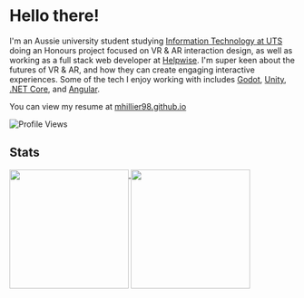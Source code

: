 # Hello there!

I'm an Aussie university student studying [Information Technology at UTS](https://www.uts.edu.au/future-students/find-a-course/bachelor-science-honours-information-technology) doing an Honours project focused on VR & AR interaction design, as well as working as a full stack web developer at [Helpwise](https://helpwise.com.au/). I'm super keen about the futures of VR & AR, and how they can create engaging interactive experiences. Some of the tech I enjoy working with includes [Godot](https://godotengine.org/), [Unity](https://unity.com/), [.NET Core](https://dotnet.microsoft.com/), and [Angular](https://angular.io/).

You can view my resume at [mhillier98.github.io](https://mhillier98.github.io/)

![Profile Views](https://komarev.com/ghpvc/?username=mhillier98&color=blue&label=Profile+Views)

## Stats

<a href="https://github-readme-stats.vercel.app/api?username=mhillier98&count_private=true&theme=react&show_icons=true">
  <img align="top" src="https://github-readme-stats.vercel.app/api?username=mhillier98&count_private=true&theme=react&show_icons=true" height="210"/>
</a>

<a href="https://github-readme-stats.vercel.app/api/top-langs/?username=mhillier98&count_private=true&theme=react&layout=compact&langs_count=8&hide=Java,ShaderLab,HLSL,GLSL">
  <img align="top" src="https://github-readme-stats.vercel.app/api/top-langs/?username=mhillier98&count_private=true&theme=react&layout=compact&langs_count=8&hide=Java,ShaderLab,HLSL,GLSL" height="210"/>
</a>

